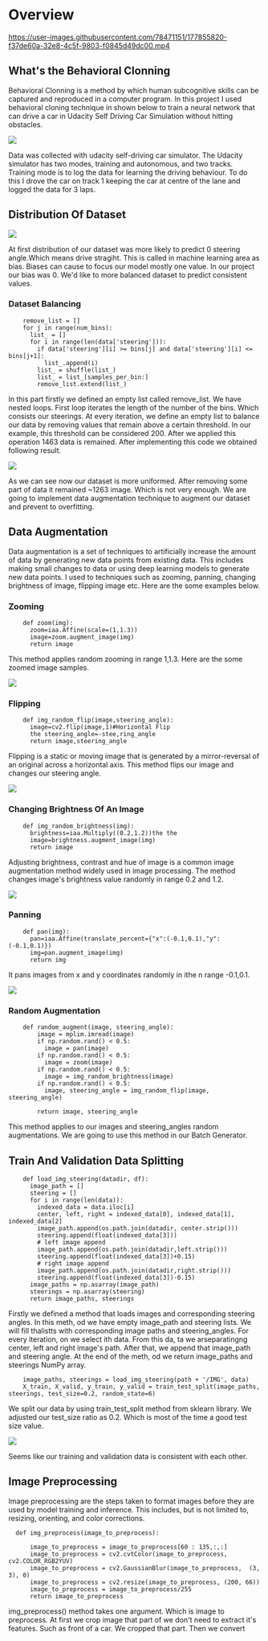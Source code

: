 # Overview






https://user-images.githubusercontent.com/78471151/177855820-f37de60a-32e8-4c5f-9803-f0845d49dc00.mp4






## What's the Behavioral Clonning
Behavioral Clonning is a method by which human subcognitive skills can be captured and reproduced in a computer program. In this project I used behavioral cloning technique in shown below to train a neural network that can drive a car in Udacity Self Driving Car Simulation without hitting obstacles.

<img src="Images/behavioral_clonning_diagram.png">



Data was collected with udacity self-driving car simulator. The Udacity simulator has two modes, training and autonomous, and two tracks. Training mode is to log the data for learning the driving behaviour. To do this I drove the car on track 1 keeping the car at centre of the lane and logged the data for 3 laps.

## Distribution Of Dataset

<img src="Images/Dataset_Distribution_4.png">

At first distribution of our dataset was more likely to predict 0 steering angle.Which means drive stragiht. This is called in machine learning area as bias. Biases can cause to focus our model mostly one value. In our project our bias was 0. We'd like to more balanced dataset to predict consistent values.

### Dataset Balancing

  
        remove_list = []
        for j in range(num_bins):
          list_ = []
          for i in range(len(data['steering'])):
            if data['steering'][i] >= bins[j] and data['steering'][i] <= bins[j+1]:
              list_.append(i)
            list_ = shuffle(list_)
            list_ = list_[samples_per_bin:]
            remove_list.extend(list_)
            
In this part firstly we defined an empty list called remove_list. We have nested loops. First loop iterates the length of the number of the bins. Which consists our steerings. At every iteration, we define an empty list to balance our data by removing values that remain above a certain threshold. In our example, this threshold can be considered 200. After we applied this operation 1463 data is remained. After implementing this code we obtained following result.

<img src="Images/Uniformed_Dataset.png">


As we can see now our dataset is more uniformed. After removing some part of data it remained ~1263 image. Which is not very enough. We are going to implement data augmentation technique to augment our dataset and prevent to overfitting.

## Data Augmentation

Data augmentation is a set of techniques to artificially increase the amount of data by generating new data points from existing data. This includes making small changes to data or using deep learning models to generate new data points. I used to techniques such as zooming, panning, changing brightness of image, flipping image etc. Here are the some examples below.

### Zooming


        def zoom(img):
          zoom=iaa.Affine(scale=(1,1.3))
          image=zoom.augment_image(img)
          return image

This method applies random zooming in range 1,1.3. Here are the some zoomed image samples.

<img src="Images/Zoomed.png">


### Flipping

        def img_random_flip(image,steering_angle):
          image=cv2.flip(image,1)#Horizontal Flip
          the steering_angle=-stee,ring_angle
          return image,steering_angle

Flipping is a static or moving image that is generated by a mirror-reversal of an original across a horizontal axis. This method flips our image and changes our steering angle.

<img src="Images/Flipped.png">


### Changing Brightness Of An Image

        def img_random_brightness(img):
          brightness=iaa.Multiply((0.2,1.2))the the 
          image=brightness.augment_image(img)
          return image

Adjusting brightness, contrast and hue of image is a common image augmentation method widely used in image processing. The method changes image's brightness value randomly in range 0.2 and 1.2.

<img src="Images/Brightness.png">

### Panning

        def pan(img):
          pan=iaa.Affine(translate_percent={"x":(-0.1,0.1),"y":(-0.1,0.1)})
          img=pan.augment_image(img)
          return img
        
It pans images from x and y coordinates randomly in ithe n range -0.1,0.1. 

<img src="Images/Panned.png">

### Random Augmentation

        def random_augment(image, steering_angle):
            image = mplim.imread(image)
            if np.random.rand() < 0.5:
              image = pan(image)
            if np.random.rand() < 0.5:
              image = zoom(image)
            if np.random.rand() < 0.5:
              image = img_random_brightness(image)
            if np.random.rand() < 0.5:
              image, steering_angle = img_random_flip(image, steering_angle)

            return image, steering_angle

This method applies to our images and steering_angles random augmentations. We are going to use this method in our Batch Generator.

## Train And Validation Data Splitting

        def load_img_steering(datadir, df):
          image_path = []
          steering = []
          for i in range(len(data)):
            indexed_data = data.iloc[i]
            center, left, right = indexed_data[0], indexed_data[1], indexed_data[2]
            image_path.append(os.path.join(datadir, center.strip()))
            steering.append(float(indexed_data[3]))
            # left image append
            image_path.append(os.path.join(datadir,left.strip()))
            steering.append(float(indexed_data[3])+0.15)
            # right image append
            image_path.append(os.path.join(datadir,right.strip()))
            steering.append(float(indexed_data[3])-0.15)
          image_paths = np.asarray(image_path)
          steerings = np.asarray(steering)
          return image_paths, steerings
          
Firstly we defined a method that loads images and corresponding steering angles. In this meth, od we have empty image_path and steering lists. We will fill thalistts with corresponding image paths and steering_angles. For every iteration, on we select ith data. From this da, ta we arseparatingng center, left and right image's path. After that, we append that image_path and steering angle. At the end of the meth, od we return image_paths and steerings NumPy array.

        image_paths, steerings = load_img_steering(path + '/IMG', data)
        X_train, X_valid, y_train, y_valid = train_test_split(image_paths, steerings, test_size=0.2, random_state=6)
 
We split our data by using train_test_split method from sklearn library. We adjusted our test_size ratio as 0.2. Which is most of the time a good test size value.

<img src="Images/training_dist"> 

Seems like our training and validation data is consistent with each other.

## Image Preprocessing

Image preprocessing are the steps taken to format images before they are used by model training and inference. This includes, but is not limited to, resizing, orienting, and color corrections.

      def img_preprocess(image_to_preprocess):

          image_to_preprocess = image_to_preprocess[60 : 135,:,:]
          image_to_preprocess = cv2.cvtColor(image_to_preprocess, cv2.COLOR_RGB2YUV)
          image_to_preprocess = cv2.GaussianBlur(image_to_preprocess,  (3, 3), 0)
          image_to_preprocess = cv2.resize(image_to_preprocess, (200, 66))
          image_to_preprocess = image_to_preprocess/255
          return image_to_preprocess

img_preprocess() method takes one argument. Which is image to preprocess. At first we crop image that part of we don't need to extract it's features. Such as front of a car. We cropped that part. Then we convert  







